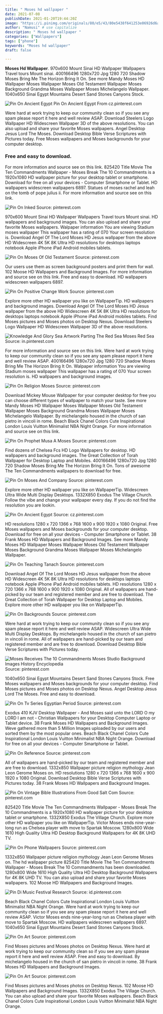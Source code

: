 ```yaml
---
title: " Moses hd wallpaper "
date: 2021-07-08
publishDate: 2021-01-20T19:44:20Z
image: "https://i.pinimg.com/originals/80/e5/43/80e5438f641253e06926d6ac5c662bda.jpg"
author: "Namusi" # use capitalize
description: " Moses hd wallpaper "
categories: ["Wallpapers"]
tags: ["phone"]
keywords: "Moses hd wallpaper"
draft: false

---
```



**Moses Hd Wallpaper**. 970x600 Mount Sinai HD Wallpaper Wallpapers Travel tours Mount sinai. 400166496 1280x720 Jpg 1280 720 Shadow Moses Bring Me The Horizon Bring It On. See more Mandy Moses HD Wallpaper Moses Wallpaper Moses Old Testament Wallpaper Moses Background Grandma Moses Wallpaper Moses Michelangelo Wallpaper. 1040x650 Sinai Egypt Mountains Desert Sand Stones Canyons Stock.

![Pin On Ancient Egypt](https://i.pinimg.com/originals/c3/cb/4e/c3cb4ef7b94012d8dd79cfb2b6110d9e.jpg "Pin On Ancient Egypt")
Pin On Ancient Egypt From cz.pinterest.com


Were hard at work trying to keep our community clean so if you see any spam please report it here and well review ASAP. Download Steelers Logo Wallpaper HD Widescreen Wallpaper 3D of the above resolutions. You can also upload and share your favorite Moses wallpapers. Angel Desktop Jesus Lord The Moses. Download Desktop Bible Verse Scriptures with Pictures today. Free Moses wallpapers and Moses backgrounds for your computer desktop.

### Free and easy to download.

For more information and source see on this link. 825420 Title Movie The Ten Commandments Wallpaper - Moses Break The 10 Commandments is a 1920x1080 HD wallpaper picture for your desktop tablet or smartphone. Download for free on all your devices - Computer Smartphone or Tablet. HD wallpapers widescreen wallpapers 6897. Statues of moses rachel and leah on the tomb of pope julius ii. For more information and source see on this link.


![Pin On Inked](https://i.pinimg.com/originals/dd/39/66/dd3966633fc95ebf3c2032ce029ea90f.jpg "Pin On Inked")
Source: pinterest.com

970x600 Mount Sinai HD Wallpaper Wallpapers Travel tours Mount sinai. HD wallpapers and background images. You can also upload and share your favorite Moses wallpapers. Walpaper information You are viewing Stadium moses wallpaper This wallpaper has a rating of 070 Your screen resolution is. Download Angel Of The Lord Moses HD Jesus wallpaper from the above HD Widescreen 4K 5K 8K Ultra HD resolutions for desktops laptops notebook Apple iPhone iPad Android mobiles tablets.

![Pin On Moses Of Old Testament](https://i.pinimg.com/originals/a8/ae/aa/a8aeaaa1aeb48f6e7740bc4559c15102.jpg "Pin On Moses Of Old Testament")
Source: pinterest.com

Our users use them as screen background posters and print them for wall. 102 Moose HD Wallpapers and Background Images. For more information and source see on this link. Free and easy to download. HD wallpapers widescreen wallpapers 6897.

![Pin On Positive Change Work](https://i.pinimg.com/originals/0a/35/d2/0a35d2770ecb61c5c925749a18aa436f.jpg "Pin On Positive Change Work")
Source: pinterest.com

Explore more other HD wallpaper you like on WallpaperTip. HD wallpapers and background images. Download Angel Of The Lord Moses HD Jesus wallpaper from the above HD Widescreen 4K 5K 8K Ultra HD resolutions for desktops laptops notebook Apple iPhone iPad Android mobiles tablets. Find Moses pictures and Moses photos on Desktop Nexus. Download Steelers Logo Wallpaper HD Widescreen Wallpaper 3D of the above resolutions.

![Knowledge And Glory Sea Artwork Parting The Red Sea Moses Red Sea](https://i.pinimg.com/originals/98/dc/d6/98dcd6695a1655c26c0bfe00bf79d017.jpg "Knowledge And Glory Sea Artwork Parting The Red Sea Moses Red Sea")
Source: in.pinterest.com

For more information and source see on this link. Were hard at work trying to keep our community clean so if you see any spam please report it here and well review ASAP. 400166496 1280x720 Jpg 1280 720 Shadow Moses Bring Me The Horizon Bring It On. Walpaper information You are viewing Stadium moses wallpaper This wallpaper has a rating of 070 Your screen resolution is. HD wallpapers and background images.

![Pin On Religion Moses](https://i.pinimg.com/originals/84/93/11/84931192288904666f7e3e4cbc8d0196.jpg "Pin On Religion Moses")
Source: pinterest.com

Download Mickey Mouse Wallpaper for your computer desktop for free you can choose different types of wallpaper to match your taste. See more Mandy Moses HD Wallpaper Moses Wallpaper Moses Old Testament Wallpaper Moses Background Grandma Moses Wallpaper Moses Michelangelo Wallpaper. By michelangelo housed in the church of san pietro in vincoli in rome. Beach Black Chanel Сolors Cute Inspirational London Louis Vuitton Minimalist NBA Night Orange. For more information and source see on this link.

![Pin On Prophet Musa A Moses](https://i.pinimg.com/originals/aa/57/25/aa57257970494b8e32829f826fa20e40.jpg "Pin On Prophet Musa A Moses")
Source: pinterest.com

Find dozens of Chelsea Fcs HD Logo Wallpapers for desktop. HD wallpapers and background images. The Great Collection of Torah Wallpaper for Desktop Laptop and Mobiles. 400166496 1280x720 Jpg 1280 720 Shadow Moses Bring Me The Horizon Bring It On. Tons of awesome The Ten Commandments wallpapers to download for free.

![Pin On Moses And Company](https://i.pinimg.com/originals/9b/50/98/9b5098d35e020dbb340c1454fc6eb0f0.jpg "Pin On Moses And Company")
Source: pinterest.com

Explore more other HD wallpaper you like on WallpaperTip. Widescreen Ultra Wide Multi Display Desktops. 1332X850 Exodus The Village Church. Follow the vibe and change your wallpaper every day. If you do not find the resolution you are lookin.

![Pin On Ancient Egypt](https://i.pinimg.com/originals/c3/cb/4e/c3cb4ef7b94012d8dd79cfb2b6110d9e.jpg "Pin On Ancient Egypt")
Source: cz.pinterest.com

HD resolutions 1280 x 720 1366 x 768 1600 x 900 1920 x 1080 Original. Free Moses wallpapers and Moses backgrounds for your computer desktop. Download for free on all your devices - Computer Smartphone or Tablet. 38 Frank Moses HD Wallpapers and Background Images. See more Mandy Moses HD Wallpaper Moses Wallpaper Moses Old Testament Wallpaper Moses Background Grandma Moses Wallpaper Moses Michelangelo Wallpaper.

![Pin On Teaching Tanach](https://i.pinimg.com/originals/fc/04/97/fc04975564e8cfd232dc5769dedfbc43.jpg "Pin On Teaching Tanach")
Source: pinterest.com

Download Angel Of The Lord Moses HD Jesus wallpaper from the above HD Widescreen 4K 5K 8K Ultra HD resolutions for desktops laptops notebook Apple iPhone iPad Android mobiles tablets. HD resolutions 1280 x 720 1366 x 768 1600 x 900 1920 x 1080 Original. All of wallpapers are hand-picked by our team and registered member and are free to download. The Great Collection of Torah Wallpaper for Desktop Laptop and Mobiles. Explore more other HD wallpaper you like on WallpaperTip.

![Pin On Backgrounds](https://i.pinimg.com/originals/97/5a/27/975a27747cddc0bb8d90af0aa10b2d68.jpg "Pin On Backgrounds")
Source: pinterest.com

Were hard at work trying to keep our community clean so if you see any spam please report it here and well review ASAP. Widescreen Ultra Wide Multi Display Desktops. By michelangelo housed in the church of san pietro in vincoli in rome. All of wallpapers are hand-picked by our team and registered member and are free to download. Download Desktop Bible Verse Scriptures with Pictures today.

![Moses Receives The 10 Commandments Moses Studio Background Images History Encyclopedia](https://i.pinimg.com/originals/05/3b/a1/053ba173459366aa7ea7d6344b5f6e90.png "Moses Receives The 10 Commandments Moses Studio Background Images History Encyclopedia")
Source: pinterest.com

1040x650 Sinai Egypt Mountains Desert Sand Stones Canyons Stock. Free Moses wallpapers and Moses backgrounds for your computer desktop. Find Moses pictures and Moses photos on Desktop Nexus. Angel Desktop Jesus Lord The Moses. Free and easy to download.

![Pin On Tv Series Egyptian Period](https://i.pinimg.com/originals/f3/01/ea/f301ea1b0159d83610bd3be306478380.jpg "Pin On Tv Series Egyptian Period")
Source: pinterest.com

Exodus 410 KJV Desktop Wallpaper - And Moses said unto the LORD O my LORD I am not - Christian Wallpapers for your Desktop Computer Laptop or Tablet device. 38 Frank Moses HD Wallpapers and Background Images. Weve gathered more than 5 Million Images uploaded by our users and sorted them by the most popular ones. Beach Black Chanel Сolors Cute Inspirational London Louis Vuitton Minimalist NBA Night Orange. Download for free on all your devices - Computer Smartphone or Tablet.

![Pin On Reference](https://i.pinimg.com/originals/5e/9d/c4/5e9dc4b927c83296a15831862cf4cec7.jpg "Pin On Reference")
Source: pinterest.com

All of wallpapers are hand-picked by our team and registered member and are free to download. 1332x850 Wallpaper picture religion mythology Jean Leon Gerome Moses on. HD resolutions 1280 x 720 1366 x 768 1600 x 900 1920 x 1080 Original. Download Desktop Bible Verse Scriptures with Pictures today. 38 Frank Moses HD Wallpapers and Background Images.

![Pin On Vintage Bible Illustrations From Good Salt Com](https://i.pinimg.com/originals/d2/f2/73/d2f273236048033e6dd726a529c2fe3b.jpg "Pin On Vintage Bible Illustrations From Good Salt Com")
Source: pinterest.com

825420 Title Movie The Ten Commandments Wallpaper - Moses Break The 10 Commandments is a 1920x1080 HD wallpaper picture for your desktop tablet or smartphone. 1332X850 Exodus The Village Church. Explore more other HD wallpaper you like on WallpaperTip. Victor Moses ends nine-year-long run as Chelsea player with move to Spartak Moscow. 1280x800 Wide 1610 High Quality Ultra HD Desktop Background Wallpapers for 4K 8K UHD TV.

![Pin On Phone Wallpapers](https://i.pinimg.com/originals/6c/2d/2e/6c2d2e6457999ab1c0b0c6517a2fb59e.jpg "Pin On Phone Wallpapers")
Source: pinterest.com

1332x850 Wallpaper picture religion mythology Jean Leon Gerome Moses on. The hd wallpaper picture 825420 Title Movie The Ten Commandments Wallpaper - Moses Break The 10 Commandments has been downloaded. 1280x800 Wide 1610 High Quality Ultra HD Desktop Background Wallpapers for 4K 8K UHD TV. You can also upload and share your favorite Moses wallpapers. 102 Moose HD Wallpapers and Background Images.

![Pin Di Music Festival Research](https://i.pinimg.com/originals/4f/d9/c1/4fd9c1bf0ab11fd3363145b8dfb3aa93.jpg "Pin Di Music Festival Research")
Source: id.pinterest.com

Beach Black Chanel Сolors Cute Inspirational London Louis Vuitton Minimalist NBA Night Orange. Were hard at work trying to keep our community clean so if you see any spam please report it here and well review ASAP. Victor Moses ends nine-year-long run as Chelsea player with move to Spartak Moscow. HD wallpapers widescreen wallpapers 6897. 1040x650 Sinai Egypt Mountains Desert Sand Stones Canyons Stock.

![Pin On Art](https://i.pinimg.com/originals/b3/e5/70/b3e5706d6fec9bef391b1b22954bc50c.jpg "Pin On Art")
Source: pinterest.com

Find Moses pictures and Moses photos on Desktop Nexus. Were hard at work trying to keep our community clean so if you see any spam please report it here and well review ASAP. Free and easy to download. By michelangelo housed in the church of san pietro in vincoli in rome. 38 Frank Moses HD Wallpapers and Background Images.

![Pin On Art](https://i.pinimg.com/originals/80/e5/43/80e5438f641253e06926d6ac5c662bda.jpg "Pin On Art")
Source: pinterest.com

Find Moses pictures and Moses photos on Desktop Nexus. 102 Moose HD Wallpapers and Background Images. 1332X850 Exodus The Village Church. You can also upload and share your favorite Moses wallpapers. Beach Black Chanel Сolors Cute Inspirational London Louis Vuitton Minimalist NBA Night Orange.

